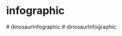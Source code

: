 # infographic
#   d i n o s a u r I n f o g r a p h i c  
 #   d i n o s a u r I n f o g r a p h i c  
 